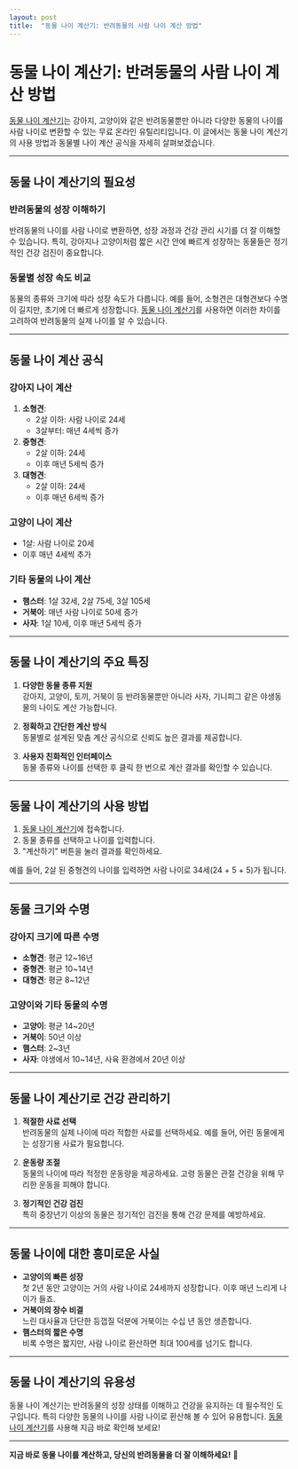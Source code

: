 ```yaml
---
layout: post
title:  "동물 나이 계산기: 반려동물의 사람 나이 계산 방법"
---
```


# 동물 나이 계산기: 반려동물의 사람 나이 계산 방법

[동물 나이 계산기](https://www.freeonlineutility.com/ko/app/animal-age-calculator/)는 강아지, 고양이와 같은 반려동물뿐만 아니라 다양한 동물의 나이를 사람 나이로 변환할 수 있는 무료 온라인 유틸리티입니다. 이 글에서는 동물 나이 계산기의 사용 방법과 동물별 나이 계산 공식을 자세히 살펴보겠습니다.

---

## 동물 나이 계산기의 필요성

### 반려동물의 성장 이해하기
반려동물의 나이를 사람 나이로 변환하면, 성장 과정과 건강 관리 시기를 더 잘 이해할 수 있습니다. 특히, 강아지나 고양이처럼 짧은 시간 안에 빠르게 성장하는 동물들은 정기적인 건강 검진이 중요합니다.

### 동물별 성장 속도 비교
동물의 종류와 크기에 따라 성장 속도가 다릅니다. 예를 들어, 소형견은 대형견보다 수명이 길지만, 초기에 더 빠르게 성장합니다. [동물 나이 계산기](https://www.freeonlineutility.com/ko/app/animal-age-calculator/)를 사용하면 이러한 차이를 고려하여 반려동물의 실제 나이를 알 수 있습니다.

---

## 동물 나이 계산 공식

### 강아지 나이 계산
1. **소형견**: 
   - 2살 이하: 사람 나이로 24세  
   - 3살부터: 매년 4세씩 증가  
2. **중형견**: 
   - 2살 이하: 24세  
   - 이후 매년 5세씩 증가  
3. **대형견**: 
   - 2살 이하: 24세  
   - 이후 매년 6세씩 증가  

### 고양이 나이 계산
- 1살: 사람 나이로 20세  
- 이후 매년 4세씩 추가  

### 기타 동물의 나이 계산
- **햄스터**: 1살 32세, 2살 75세, 3살 105세  
- **거북이**: 매년 사람 나이로 50세 증가  
- **사자**: 1살 10세, 이후 매년 5세씩 증가  

---

## 동물 나이 계산기의 주요 특징

1. **다양한 동물 종류 지원**  
   강아지, 고양이, 토끼, 거북이 등 반려동물뿐만 아니라 사자, 기니피그 같은 야생동물의 나이도 계산 가능합니다.

2. **정확하고 간단한 계산 방식**  
   동물별로 설계된 맞춤 계산 공식으로 신뢰도 높은 결과를 제공합니다.

3. **사용자 친화적인 인터페이스**  
   동물 종류와 나이를 선택한 후 클릭 한 번으로 계산 결과를 확인할 수 있습니다.

---

## 동물 나이 계산기의 사용 방법

1. [동물 나이 계산기](https://www.freeonlineutility.com/ko/app/animal-age-calculator/)에 접속합니다.  
2. 동물 종류를 선택하고 나이를 입력합니다.  
3. "계산하기" 버튼을 눌러 결과를 확인하세요.  

예를 들어, 2살 된 중형견의 나이를 입력하면 사람 나이로 34세(24 + 5 + 5)가 됩니다.

---

## 동물 크기와 수명

### 강아지 크기에 따른 수명
- **소형견**: 평균 12~16년  
- **중형견**: 평균 10~14년  
- **대형견**: 평균 8~12년  

### 고양이와 기타 동물의 수명
- **고양이**: 평균 14~20년  
- **거북이**: 50년 이상  
- **햄스터**: 2~3년  
- **사자**: 야생에서 10~14년, 사육 환경에서 20년 이상  

---

## 동물 나이 계산기로 건강 관리하기

1. **적절한 사료 선택**  
   반려동물의 실제 나이에 따라 적합한 사료를 선택하세요. 예를 들어, 어린 동물에게는 성장기용 사료가 필요합니다.

2. **운동량 조절**  
   동물의 나이에 따라 적정한 운동량을 제공하세요. 고령 동물은 관절 건강을 위해 무리한 운동을 피해야 합니다.

3. **정기적인 건강 검진**  
   특히 중장년기 이상의 동물은 정기적인 검진을 통해 건강 문제를 예방하세요.

---

## 동물 나이에 대한 흥미로운 사실

- **고양이의 빠른 성장**  
  첫 2년 동안 고양이는 거의 사람 나이로 24세까지 성장합니다. 이후 매년 느리게 나이가 들죠.  
- **거북이의 장수 비결**  
  느린 대사율과 단단한 등껍질 덕분에 거북이는 수십 년 동안 생존합니다.  
- **햄스터의 짧은 수명**  
  비록 수명은 짧지만, 사람 나이로 환산하면 최대 100세를 넘기도 합니다.  

---

## 동물 나이 계산기의 유용성

동물 나이 계산기는 반려동물의 성장 상태를 이해하고 건강을 유지하는 데 필수적인 도구입니다. 특히 다양한 동물의 나이를 사람 나이로 환산해 볼 수 있어 유용합니다. [동물 나이 계산기](https://www.freeonlineutility.com/ko/app/animal-age-calculator/)를 사용해 지금 바로 확인해 보세요!

--- 

**지금 바로 동물 나이를 계산하고, 당신의 반려동물을 더 잘 이해하세요!** 🐾
